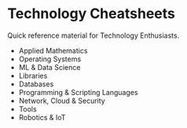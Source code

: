 # Technology Cheatsheets

Quick reference material for Technology Enthusiasts.

- Applied Mathematics
- Operating Systems
- ML & Data Science
- Libraries
- Databases
- Programming & Scripting Languages
- Network, Cloud & Security
- Tools
- Robotics & IoT
